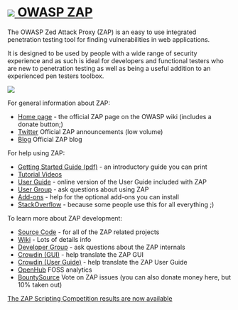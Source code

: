 # [![](https://raw.githubusercontent.com/wiki/zaproxy/zaproxy/images/zap32x32.png) OWASP ZAP](https://www.owasp.org/index.php/ZAP)
The OWASP Zed Attack Proxy (ZAP) is an easy to use integrated penetration testing tool for finding vulnerabilities in web applications.

It is designed to be used by people with a wide range of security experience and as such is ideal for developers and functional testers who are new to penetration testing as well as being a useful addition to an experienced pen testers toolbox.

[![](https://raw.githubusercontent.com/wiki/zaproxy/zaproxy/images/ZAP-Download.png)](https://github.com/zaproxy/zaproxy/wiki/Downloads)

For general information about ZAP:
  * [Home page](https://www.owasp.org/index.php/ZAP) - the official ZAP page on the OWASP wiki (includes a donate button;)
  * [Twitter](https://twitter.com/zaproxy)	Official ZAP announcements (low volume)
  * [Blog](http://zaproxy.blogspot.co.uk/)	Official ZAP blog

For help using ZAP:
  * [Getting Started Guide (pdf)](https://github.com/zaproxy/zaproxy/releases/download/2.4.0/ZAPGettingStartedGuide-2.4.pdf) - an introductory guide you can print
  * [Tutorial Videos](https://www.youtube.com/playlist?list=PLEBitBW-Hlsv8cEIUntAO8st2UGhmrjUB)
  * [User Guide](https://github.com/zaproxy/zap-core-help/wiki) - online version of the User Guide included with ZAP
  * [User Group](http://groups.google.com/group/zaproxy-users) - ask questions about using ZAP
  * [Add-ons](https://github.com/zaproxy/zap-extensions/wiki) - help for the optional add-ons you can install
  * [StackOverflow](https://stackoverflow.com/questions/tagged/zap) - because some people use this for all everything ;)

To learn more about ZAP development:
  * [Source Code](https://github.com/zaproxy) - for all of the ZAP related projects
  * [Wiki](https://github.com/zaproxy/zaproxy/wiki/Introduction) - Lots of details info
  * [Developer Group](http://groups.google.com/group/zaproxy-develop) - ask questions about the ZAP internals
  * [Crowdin (GUI)](https://crowdin.com/project/owasp-zap) - help translate the ZAP GUI
  * [Crowdin (User Guide)](https://crowdin.com/project/owasp-zap-help) - help translate the ZAP User Guide
  * [OpenHub](https://www.openhub.net/p/zaproxy)	FOSS analytics
  * [BountySource](https://www.bountysource.com/teams/zap/issues)	Vote on ZAP issues (you can also donate money here, but 10% taken out)

[The ZAP Scripting Competition results are now available](https://www.owasp.org/index.php/2015-08-ZAP-ScriptingCompetition)
